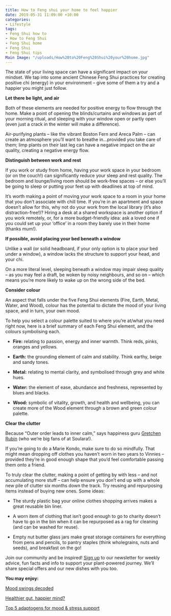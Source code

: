 ```yaml
---
title: How to Feng shui your home to feel happier
date: 2019-05-31 11:09:00 +10:00
categories:
- Lifestyle
tags:
- Feng Shui how to
- How to Feng Shui
- Feng Shui home
- Feng Shui
- Feng Shui tips
Main Image: "/uploads/How%20to%20Feng%20Shui%20your%20home.jpg"
---
```


The state of your living space can have a significant impact on your mindset. We tap into some ancient Chinese Feng Shui practices for creating positive chi (energy) in your environment – give some of them a try and a happier you might just follow.

**Let there be light, and air**

Both of these elements are needed for positive energy to flow through the home. Make a point of opening the blinds/curtains and windows as part of your morning ritual, and sleeping with your window open or partly open (even just a crack in the winter will make a difference).

Air-purifying plants – like the vibrant Boston Fern and Areca Palm – can create an atmosphere you’ll want to breathe in…provided you take care of them; limp plants on their last leg can have a negative impact on the air quality, creating a negative energy flow.

**Distinguish between work and rest**

If you work or study from home, having your work space in your bedroom (or on the couch!) can significantly reduce your sleep and rest quality. The bedroom and lounge/living room should be work-free spaces – or else you’ll be going to sleep or putting your feet up with deadlines at top of mind.

It’s worth making a point of moving your work space to a room in your home that you don’t associate with chill time. If you’re in an apartment and space doesn’t allow for this, why not do your work from the local library (it’s also distraction-free!)? Hiring a desk at a shared workspace is another option if you work remotely, or, for a more budget-friendly idea: ask a loved one if you could set up your ‘office’ in a room they barely use in their home (thanks mum!).

**If possible, avoid placing your bed beneath a window**

Unlike a wall (or solid headboard, if your only option is to place your bed under a window), a window lacks the structure to support your head, and your chi.

On a more literal level, sleeping beneath a window may impair sleep quality – as you may feel a draft, be woken by noisy neighbours, and so on – which means you’re more likely to wake up on the wrong side of the bed.

**Consider colour**

An aspect that falls under the five Feng Shui elements (Fire, Earth, Metal, Water, and Wood), colour has the potential to dictate the mood of your living space, and in turn, your own mood.

To help you select a colour palette suited to where you’re at/what you need right now, here is a brief summary of each Feng Shui element, and the colours symbolising each.

* **Fire:** relating to passion, energy and inner warmth. Think reds, pinks, oranges and yellows.

* **Earth:** the grounding element of calm and stability. Think earthy, beige and sandy tones.

* **Metal:** relating to mental clarity, and symbolised through grey and white hues.

* **Water:** the element of ease, abundance and freshness, represented by blues and blacks.

* **Wood:** symbolic of vitality, growth, and health and wellbeing, you can create more of the Wood element through a brown and green colour palette.

**Clear the clutter**

Because “Outer order leads to inner calm,” says happiness guru [Gretchen Rubin](https://gretchenrubin.com) (who we’re big fans of at Soulara!).

If you’re going to do a Marie Kondo, make sure to do so mindfully. That might mean dropping off clothes you haven’t worn in two years to Vinnies – provided they’re in good enough shape that you’d feel comfortable passing them onto a friend.

To truly clear the clutter, making a point of getting by with less – and not accumulating more stuff – can help ensure you don’t end up with a whole new pile of clutter six months down the track. Try reusing and repurposing items instead of buying new ones. Some ideas:

* The sturdy plastic bag your online clothes shopping arrives makes a great reusable bin liner.

* A worn item of clothing that isn’t good enough to go to charity doesn’t have to go in the bin when it can be repurposed as a rag for cleaning (and can be washed for reuse).

* Empty nut butter glass jars make great storage containers for everything from pens and pencils, to pantry staples (think wholegrains, nuts and seeds), and breakfast on the go!

Join our community and be inspired! [Sign up](https://www.soulara.com.au) to our newsletter for weekly advice, fun facts and info to support your plant-powered journey. We’ll share special offers and our new dishes with you too.

**You may enjoy:**

[Mood swings decoded](https://blog.soulara.com.au/blog/mood-swings-decoded/)

[Healthier gut, happier mind?](https://blog.soulara.com.au/blog/healthier-gut-happier-mind/)

[Top 5 adaptogens for mood & stress support](https://blog.soulara.com.au/blog/top-5-adaptogens-for-mood-and-stress-support/)